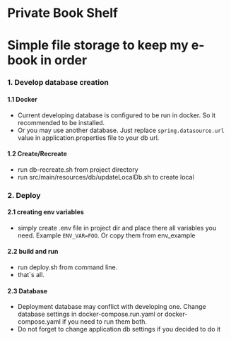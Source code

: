 # Private Book Shelf

# Simple file storage to keep my e-book in order

### 1. Develop database creation

#### 1.1 Docker

- Current developing database is configured to be run in docker. So it recommended to be installed.
- Or you may use another database. Just replace ```spring.datasource.url``` value in application.properties file to your
  db url.

#### 1.2 Create/Recreate

- run db-recreate.sh from project directory
- run src/main/resources/db/updateLocalDb.sh to create local

### 2. Deploy

#### 2.1 creating env variables

- simply create .env file in project dir and place there all variables you need. Example ```ENV_VAR=FOO```. Or copy them
  from env_example

#### 2.2 build and run

- run deploy.sh from command line.
- that`s all.

#### 2.3 Database

- Deployment database may conflict with developing one. Change database settings in docker-compose.run.yaml or docker-compose.yaml if you need to run them both.
- Do not forget to change application db settings if you decided to do it  
